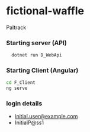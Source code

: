 # fictional-waffle
Paltrack 


### Starting server (API)
```bash
  dotnet run D_WebApi
```

### Starting Client (Angular)
```bash
cd F_Client
ng serve
```

### login details
-  initial.user@example.com
-  InitialP@ss1

